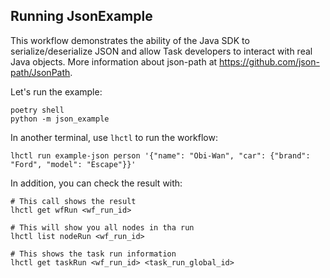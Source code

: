 ## Running JsonExample

This workflow demonstrates the ability of the Java SDK to serialize/deserialize
JSON and allow Task developers to interact with real Java objects.
More information about json-path at https://github.com/json-path/JsonPath.

Let's run the example:

```
poetry shell
python -m json_example
```

In another terminal, use `lhctl` to run the workflow:

```
lhctl run example-json person '{"name": "Obi-Wan", "car": {"brand": "Ford", "model": "Escape"}}'
```

In addition, you can check the result with:

```
# This call shows the result
lhctl get wfRun <wf_run_id>

# This will show you all nodes in tha run
lhctl list nodeRun <wf_run_id>

# This shows the task run information
lhctl get taskRun <wf_run_id> <task_run_global_id>
```
